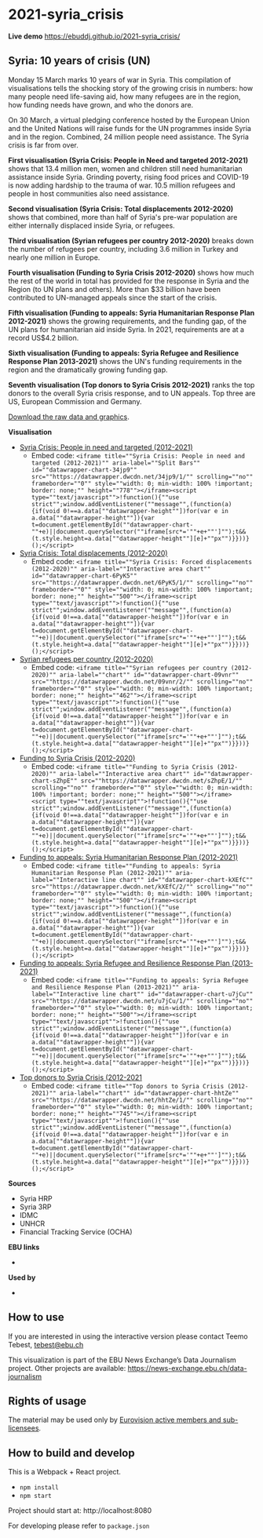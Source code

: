 # 2021-syria_crisis

**Live demo** https://ebuddj.github.io/2021-syria_crisis/

## Syria: 10 years of crisis (UN)

Monday 15 March marks 10 years of war in Syria. This compilation of visualisations tells the shocking story of the growing crisis in numbers: how many people need life-saving aid, how many refugees are in the region, how funding needs have grown, and who the donors are. 

On 30 March, a virtual pledging conference hosted by the European Union and the United Nations will raise funds for the UN programmes inside Syria and in the region. Combined, 24 million people need assistance. The Syria crisis is far from over.

**First visualisation (Syria Crisis: People in Need and targeted 2012-2021)** shows that 13.4 million men, women and children still need humanitarian assistance inside Syria. Grinding poverty, rising food prices and COVID-19 is now adding hardship to the trauma of war. 10.5 million refugees and people in host communities also need assistance.

**Second visualisation (Syria Crisis: Total displacements 2012-2020)** shows that combined, more than half of Syria's pre-war population are either internally displaced inside Syria, or refugees.

**Third visualisation (Syrian refugees per country 2012-2020)** breaks down the number of refugees per country, including 3.6 million in Turkey and nearly one million in Europe.

**Fourth visualisation (Funding to Syria Crisis 2012-2020)** shows how much the rest of the world in total has provided for the response in Syria and the Region (to UN plans and others). More than $33 billion have been contributed to UN-managed appeals since the start of the crisis.

**Fifth visualisation (Funding to appeals: Syria Humanitarian Response Plan 2012-2021)** shows the growing requirements, and the funding gap, of the UN plans for humanitarian aid inside Syria. In 2021, requirements are at a record US$4.2 billion.

**Sixth visualisation (Funding to appeals: Syria Refugee and Resilience Response Plan 2013-2021)** shows the UN's funding requirements in the region and the dramatically growing funding gap.

**Seventh visualisation (Top donors to Syria Crisis 2012-2021)** ranks the top donors to the overall Syria crisis response, and to UN appeals. Top three are US, European Commission and Germany.

[Download the raw data and graphics](https://paper.dropbox.com/doc/Syria-10-years-of-crisis-FmOZ7ELiVqLPVwuMtoSDZ).

**Visualisation**
* [Syria Crisis: People in need and targeted (2012-2021)](https://www.datawrapper.de/_/34jp9/)
  * Embed code: `<iframe title=""Syria Crisis: People in need and targeted (2012-2021)"" aria-label=""Split Bars"" id=""datawrapper-chart-34jp9"" src=""https://datawrapper.dwcdn.net/34jp9/1/"" scrolling=""no"" frameborder=""0"" style=""width: 0; min-width: 100% !important; border: none;"" height=""778""></iframe><script type=""text/javascript"">!function(){""use strict"";window.addEventListener(""message"",(function(a){if(void 0!==a.data[""datawrapper-height""])for(var e in a.data[""datawrapper-height""]){var t=document.getElementById(""datawrapper-chart-""+e)||document.querySelector(""iframe[src*='""+e+""']"");t&&(t.style.height=a.data[""datawrapper-height""][e]+""px"")}}))}();</script>`
* [Syria Crisis: Total displacements (2012-2020)](https://www.datawrapper.de/_/6PyK5/)
  * Embed code: `<iframe title=""Syria Crisis: Forced displacements (2012-2020)"" aria-label=""Interactive area chart"" id=""datawrapper-chart-6PyK5"" src=""https://datawrapper.dwcdn.net/6PyK5/1/"" scrolling=""no"" frameborder=""0"" style=""width: 0; min-width: 100% !important; border: none;"" height=""500""></iframe><script type=""text/javascript"">!function(){""use strict"";window.addEventListener(""message"",(function(a){if(void 0!==a.data[""datawrapper-height""])for(var e in a.data[""datawrapper-height""]){var t=document.getElementById(""datawrapper-chart-""+e)||document.querySelector(""iframe[src*='""+e+""']"");t&&(t.style.height=a.data[""datawrapper-height""][e]+""px"")}}))}();</script>`
* [Syrian refugees per country (2012-2020)](https://www.datawrapper.de/_/09vnr/)
  * Embed code: `<iframe title=""Syrian refugees per country (2012-2020)"" aria-label=""chart"" id=""datawrapper-chart-09vnr"" src=""https://datawrapper.dwcdn.net/09vnr/2/"" scrolling=""no"" frameborder=""0"" style=""width: 0; min-width: 100% !important; border: none;"" height=""462""></iframe><script type=""text/javascript"">!function(){""use strict"";window.addEventListener(""message"",(function(a){if(void 0!==a.data[""datawrapper-height""])for(var e in a.data[""datawrapper-height""]){var t=document.getElementById(""datawrapper-chart-""+e)||document.querySelector(""iframe[src*='""+e+""']"");t&&(t.style.height=a.data[""datawrapper-height""][e]+""px"")}}))}();</script>`
* [Funding to Syria Crisis (2012-2020)](https://www.datawrapper.de/_/sZhpE/)
  * Embed code: `<iframe title=""Funding to Syria Crisis (2012-2020)"" aria-label=""Interactive area chart"" id=""datawrapper-chart-sZhpE"" src=""https://datawrapper.dwcdn.net/sZhpE/1/"" scrolling=""no"" frameborder=""0"" style=""width: 0; min-width: 100% !important; border: none;"" height=""500""></iframe><script type=""text/javascript"">!function(){""use strict"";window.addEventListener(""message"",(function(a){if(void 0!==a.data[""datawrapper-height""])for(var e in a.data[""datawrapper-height""]){var t=document.getElementById(""datawrapper-chart-""+e)||document.querySelector(""iframe[src*='""+e+""']"");t&&(t.style.height=a.data[""datawrapper-height""][e]+""px"")}}))}();</script>`
* [Funding to appeals: Syria Humanitarian Response Plan (2012-2021)](https://www.datawrapper.de/_/kXEfC/)
  * Embed code: `<iframe title=""Funding to appeals: Syria Humanitarian Response Plan (2012-2021)"" aria-label=""Interactive line chart"" id=""datawrapper-chart-kXEfC"" src=""https://datawrapper.dwcdn.net/kXEfC/2/"" scrolling=""no"" frameborder=""0"" style=""width: 0; min-width: 100% !important; border: none;"" height=""500""></iframe><script type=""text/javascript"">!function(){""use strict"";window.addEventListener(""message"",(function(a){if(void 0!==a.data[""datawrapper-height""])for(var e in a.data[""datawrapper-height""]){var t=document.getElementById(""datawrapper-chart-""+e)||document.querySelector(""iframe[src*='""+e+""']"");t&&(t.style.height=a.data[""datawrapper-height""][e]+""px"")}}))}();</script>`
* [Funding to appeals: Syria Refugee and Resilience Response Plan (2013-2021)](https://www.datawrapper.de/_/u7jCu/)
  * Embed code: `<iframe title=""Funding to appeals: Syria Refugee and Resilience Response Plan (2013-2021)"" aria-label=""Interactive line chart"" id=""datawrapper-chart-u7jCu"" src=""https://datawrapper.dwcdn.net/u7jCu/1/"" scrolling=""no"" frameborder=""0"" style=""width: 0; min-width: 100% !important; border: none;"" height=""500""></iframe><script type=""text/javascript"">!function(){""use strict"";window.addEventListener(""message"",(function(a){if(void 0!==a.data[""datawrapper-height""])for(var e in a.data[""datawrapper-height""]){var t=document.getElementById(""datawrapper-chart-""+e)||document.querySelector(""iframe[src*='""+e+""']"");t&&(t.style.height=a.data[""datawrapper-height""][e]+""px"")}}))}();</script>`
* [Top donors to Syria Crisis (2012-2021](https://www.datawrapper.de/_/hhtZe/)
  * Embed code: `<iframe title=""Top donors to Syria Crisis (2012-2021)"" aria-label=""chart"" id=""datawrapper-chart-hhtZe"" src=""https://datawrapper.dwcdn.net/hhtZe/1/"" scrolling=""no"" frameborder=""0"" style=""width: 0; min-width: 100% !important; border: none;"" height=""745""></iframe><script type=""text/javascript"">!function(){""use strict"";window.addEventListener(""message"",(function(a){if(void 0!==a.data[""datawrapper-height""])for(var e in a.data[""datawrapper-height""]){var t=document.getElementById(""datawrapper-chart-""+e)||document.querySelector(""iframe[src*='""+e+""']"");t&&(t.style.height=a.data[""datawrapper-height""][e]+""px"")}}))}();</script>`

**Sources**
* Syria HRP
* Syria 3RP
* IDMC
* UNHCR
* Financial Tracking Service (OCHA)

**EBU links**
* []()

**Used by**
* []()

## How to use

If you are interested in using the interactive version please contact Teemo Tebest, tebest@ebu.ch

This visualization is part of the EBU News Exchange’s Data Journalism project. Other projects are available: https://news-exchange.ebu.ch/data-journalism

## Rights of usage

The material may be used only by [Eurovision active members and sub-licensees](https://www.ebu.ch/eurovision-news/members-and-sublicensees).

## How to build and develop

This is a Webpack + React project.

* `npm install`
* `npm start`

Project should start at: http://localhost:8080

For developing please refer to `package.json`